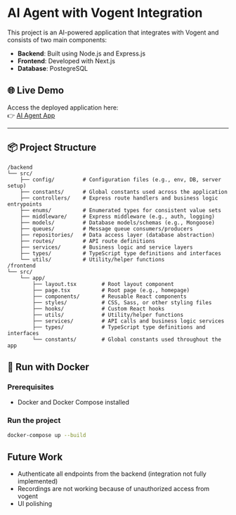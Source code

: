 # AI Agent with Vogent Integration

This project is an AI-powered application that integrates with Vogent and consists of two main components:

- **Backend**: Built using Node.js and Express.js
- **Frontend**: Developed with Next.js
- **Database**: PostegreSQL


## 🌐 Live Demo

Access the deployed application here:  
👉 [AI Agent App](https://ai-agent-3xn1-ndp4zvpim-ahmed-reyads-projects.vercel.app/)

---

## 📦 Project Structure

```
/backend  
└── src/  
    ├── config/         # Configuration files (e.g., env, DB, server setup)  
    ├── constants/      # Global constants used across the application  
    ├── controllers/    # Express route handlers and business logic entrypoints  
    ├── enums/          # Enumerated types for consistent value sets  
    ├── middleware/     # Express middleware (e.g., auth, logging)  
    ├── models/         # Database models/schemas (e.g., Mongoose)  
    ├── queues/         # Message queue consumers/producers  
    ├── repositories/   # Data access layer (database abstraction)  
    ├── routes/         # API route definitions  
    ├── services/       # Business logic and service layers  
    ├── types/          # TypeScript type definitions and interfaces  
    └── utils/          # Utility/helper functions
/frontend
└── src/  
    └── app/  
        ├── layout.tsx        # Root layout component  
        ├── page.tsx          # Root page (e.g., homepage)  
        ├── components/       # Reusable React components  
        ├── styles/           # CSS, Sass, or other styling files  
        ├── hooks/            # Custom React hooks  
        ├── utils/            # Utility/helper functions  
        ├── services/         # API calls and business logic services  
        ├── types/            # TypeScript type definitions and interfaces    
        └── constants/        # Global constants used throughout the app 
```

## 🐳 Run with Docker

### Prerequisites

- Docker and Docker Compose installed

### Run the project

```bash
docker-compose up --build
```


## Future Work
- Authenticate all endpoints from the backend (integration not fully implemented)
- Recordings are not working because of unauthorized access from vogent
- UI polishing